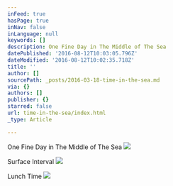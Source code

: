 ```yaml
---
inFeed: true
hasPage: true
inNav: false
inLanguage: null
keywords: []
description: One Fine Day in The Middle of The Sea
datePublished: '2016-08-12T10:03:05.796Z'
dateModified: '2016-08-12T10:02:35.718Z'
title: ''
author: []
sourcePath: _posts/2016-03-18-time-in-the-sea.md
via: {}
authors: []
publisher: {}
starred: false
url: time-in-the-sea/index.html
_type: Article

---
```

One Fine Day in The Middle of The Sea
![](https://the-grid-user-content.s3-us-west-2.amazonaws.com/78f391c4-4829-466e-b04d-17abd61f71f5.jpg)

Surface Interval
![](https://the-grid-user-content.s3-us-west-2.amazonaws.com/c30096cb-f60c-4000-ab12-e3f658942f8f.jpg)

Lunch Time
![](https://the-grid-user-content.s3-us-west-2.amazonaws.com/18b3d5ca-6045-48e9-b957-21e4166f9868.jpg)